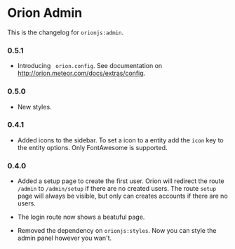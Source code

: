 Orion Admin
===========

This is the changelog for ```orionjs:admin```.

### 0.5.1

- Introducing ``` orion.config```. See documentation on http://orion.meteor.com/docs/extras/config.

### 0.5.0

- New styles.

### 0.4.1

- Added icons to the sidebar. To set a icon to a entity add the ```icon``` key to the entity options. Only FontAwesome is supported.

### 0.4.0

- Added a setup page to create the first user. 
Orion will redirect the route ```/admin``` to ```/admin/setup``` if there are no created users.
The route ```setup``` page will always be visible, but only can creates accounts if there are no users.

- The login route now shows a beatuful page.

- Removed the dependency on ```orionjs:styles```. Now you can style the admin panel however you wan't.
